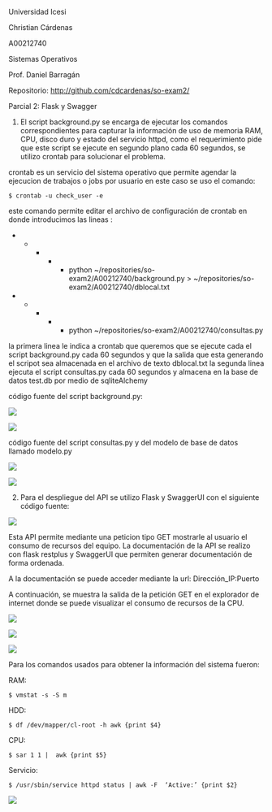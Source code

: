 Universidad Icesi

Christian Cárdenas

A00212740

Sistemas Operativos

Prof. Daniel Barragán

Repositorio: http://github.com/cdcardenas/so-exam2/

Parcial 2: Flask y Swagger


1. El script background.py se encarga de ejecutar los comandos correspondientes para capturar la información de uso de memoria RAM, CPU, disco duro y estado del servicio httpd, como el requerimiento pide que este script se ejecute en segundo plano cada 60 segundos, se utilizo crontab para solucionar el problema.

crontab es un servicio del sistema operativo que permite agendar la ejecucion de trabajos o jobs por usuario en este caso se uso el comando:

	$ crontab -u check_user -e

este comando permite editar el archivo de configuración de crontab en donde introducimos las lineas :
      
* * * * * python ~/repositories/so-exam2/A00212740/background.py > ~/repositories/so-exam2/A00212740/dblocal.txt
* * * * * python ~/repositories/so-exam2/A00212740/consultas.py

la primera linea le indica a crontab que queremos que se ejecute cada el script background.py cada 60 segundos y que la salida que esta generando el scripot sea almacenada en el archivo de texto dblocal.txt
la segunda linea ejecuta el script consultas.py cada 60 segundos y almacena en la base de datos test.db por medio de sqliteAlchemy

código fuente del script background.py: 

![][1]

![][2]


código fuente del script consultas.py y del modelo de base de datos llamado modelo.py

![][8]

![][9]

2. Para el despliegue del API se utilizo Flask y SwaggerUI con el siguiente código fuente:

![][3]

Esta API permite mediante una peticion tipo GET mostrarle al usuario el consumo de recursos del equipo. La documentación de la API se realizo con  flask restplus y SwaggerUI que permiten generar documentación de forma ordenada.

A la documentación se puede acceder mediante la url: Dirección_IP:Puerto 

A continuación, se muestra la salida de la petición GET en el explorador de internet donde se puede visualizar el consumo de recursos de la CPU.

![][6]

![][4]

![][5]

Para los comandos usados para obtener la información del sistema fueron:

RAM: 

	$ vmstat -s -S m 
HDD: 

	$ df /dev/mapper/cl-root -h awk {print $4}
CPU: 

	$ sar 1 1 |  awk {print $5}
Servicio: 

	$ /usr/sbin/service httpd status | awk -F  ‘Active:’ {print $2}

![][7]




[1]: images/1.png
[2]: images/2.png
[3]: images/3.png
[4]: images/4.png
[5]: images/5.png
[6]: images/6.png
[7]: images/7.png
[8]: images/db1.PNG
[9]: images/db2.PNG

